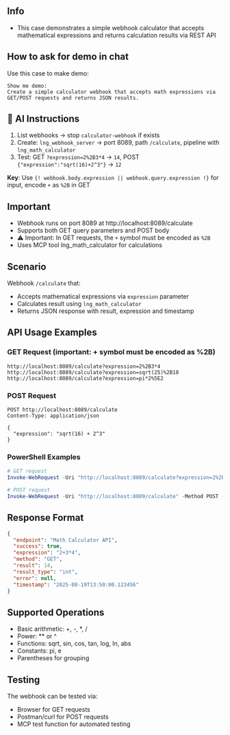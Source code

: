 ## Info
- This case demonstrates a simple webhook calculator that accepts mathematical expressions and returns calculation results via REST API

## How to ask for demo in chat  
Use this case to make demo:
```
Show me demo:
Create a simple calculator webhook that accepts math expressions via GET/POST requests and returns JSON results.
```

## 🤖 AI Instructions
1. List webhooks → stop `calculator-webhook` if exists
2. Create: `lng_webhook_server` → port 8089, path `/calculate`, pipeline with `lng_math_calculator`
3. Test: GET `?expression=2%2B3*4` → `14`, POST `{"expression":"sqrt(16)+2^3"}` → `12`

**Key**: Use `{! webhook.body.expression || webhook.query.expression !}` for input, encode `+` as `%2B` in GET

## Important
- Webhook runs on port 8089 at http://localhost:8089/calculate
- Supports both GET query parameters and POST body
- ⚠️ Important: In GET requests, the `+` symbol must be encoded as `%2B`
- Uses MCP tool lng_math_calculator for calculations

## Scenario
Webhook `/calculate` that:
- Accepts mathematical expressions via `expression` parameter
- Calculates result using `lng_math_calculator`
- Returns JSON response with result, expression and timestamp

## API Usage Examples

### GET Request (important: + symbol must be encoded as %2B)
```
http://localhost:8089/calculate?expression=2%2B3*4
http://localhost:8089/calculate?expression=sqrt(25)%2B10
http://localhost:8089/calculate?expression=pi*2%5E2
```

### POST Request
```
POST http://localhost:8089/calculate
Content-Type: application/json

{
  "expression": "sqrt(16) + 2^3"
}
```

### PowerShell Examples
```powershell
# GET request
Invoke-WebRequest -Uri "http://localhost:8089/calculate?expression=2%2B3*4"

# POST request
Invoke-WebRequest -Uri "http://localhost:8089/calculate" -Method POST -Headers @{"Content-Type"="application/json"} -Body '{"expression": "pi * 2^2"}'
```

## Response Format
```json
{
  "endpoint": "Math Calculator API",
  "success": true,
  "expression": "2+3*4", 
  "method": "GET",
  "result": 14,
  "result_type": "int",
  "error": null,
  "timestamp": "2025-08-19T13:50:00.123456"
}
```

## Supported Operations
- Basic arithmetic: +, -, *, /
- Power: ** or ^
- Functions: sqrt, sin, cos, tan, log, ln, abs
- Constants: pi, e
- Parentheses for grouping

## Testing
The webhook can be tested via:
- Browser for GET requests
- Postman/curl for POST requests  
- MCP test function for automated testing